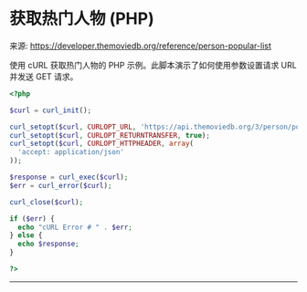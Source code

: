 # 获取热门人物 (PHP)

来源: https://developer.themoviedb.org/reference/person-popular-list

使用 cURL 获取热门人物的 PHP 示例。此脚本演示了如何使用参数设置请求 URL 并发送 GET 请求。

```php
<?php

$curl = curl_init();

curl_setopt($curl, CURLOPT_URL, 'https://api.themoviedb.org/3/person/popular?language=en-US&page=1');
curl_setopt($curl, CURLOPT_RETURNTRANSFER, true);
curl_setopt($curl, CURLOPT_HTTPHEADER, array(
  'accept: application/json'
));

$response = curl_exec($curl);
$err = curl_error($curl);

curl_close($curl);

if ($err) {
  echo "cURL Error # " . $err;
} else {
  echo $response;
}

?>

```

--------------------------------

